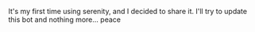It's my first time using serenity, and I decided to share it.
I'll try to update this bot and nothing more... peace